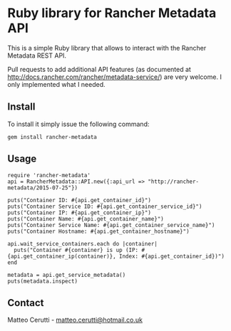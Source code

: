 # Ruby library for Rancher Metadata API
This is a simple Ruby library that allows to interact with the Rancher Metadata REST API.

Pull requests to add additional API features (as documented at http://docs.rancher.com/rancher/metadata-service/) are very welcome. I only implemented what I needed.

## Install
To install it simply issue the following command:

```
gem install rancher-metadata
```

## Usage
```
require 'rancher-metadata'
api = RancherMetadata::API.new({:api_url => "http://rancher-metadata/2015-07-25"})

puts("Container ID: #{api.get_container_id}")
puts("Container Service ID: #{api.get_container_service_id}")
puts("Container IP: #{api.get_container_ip}")
puts("Container Name: #{api.get_container_name}")
puts("Container Service Name: #{api.get_container_service_name}")
puts("Container Hostname: #{api.get_container_hostname}")

api.wait_service_containers.each do |container|
  puts("Container #{container} is up (IP: #{api.get_container_ip(container)}, Index: #{api.get_container_id})")
end

metadata = api.get_service_metadata()
puts(metadata.inspect)
```

## Contact
Matteo Cerutti - matteo.cerutti@hotmail.co.uk
